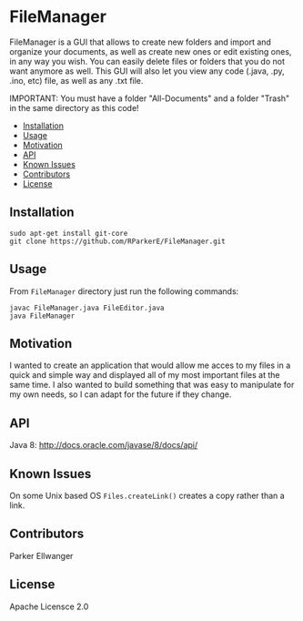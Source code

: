 # FileManager

FileManager is a GUI that allows to create new folders and import and organize your documents, as well as create new ones or edit existing ones, in any way you wish. You can easily delete files or folders that you do not want anymore as well. This GUI will also let you view any code (.java, .py, .ino, etc) file, as well as any .txt file.

IMPORTANT: You must have a folder "All-Documents" and a folder "Trash" in the same directory as this code!

- [Installation](#installation)
- [Usage](#usage)
- [Motivation](#motivation)
- [API](#api)
- [Known Issues](#known-issues)
- [Contributors](#contributors)
- [License](#license)

## Installation

    sudo apt-get install git-core
    git clone https://github.com/RParkerE/FileManager.git

## Usage

From `FileManager` directory just run the following commands:

    javac FileManager.java FileEditor.java
    java FileManager

## Motivation

I wanted to create an application that would allow me acces to my files in a quick and simple way and displayed all of my most important files at the same time. I also wanted to build something that was easy to manipulate for my own needs, so I can adapt for the future if they change.

## API

Java 8: 
http://docs.oracle.com/javase/8/docs/api/

## Known Issues

On some Unix based OS `Files.createLink()` creates a copy rather than a link.

## Contributors

Parker Ellwanger

## License

Apache Licensce 2.0
